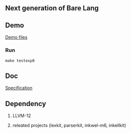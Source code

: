 
## Next generation of Bare Lang


## Demo

[Demo files](examples/)

### Run
    make testexp0

## Doc

[Specification](spec/)


## Dependency

1. LLVM-12

1. releated projects (lexkit, parserkit, inkwel-m6, inkellkit)

